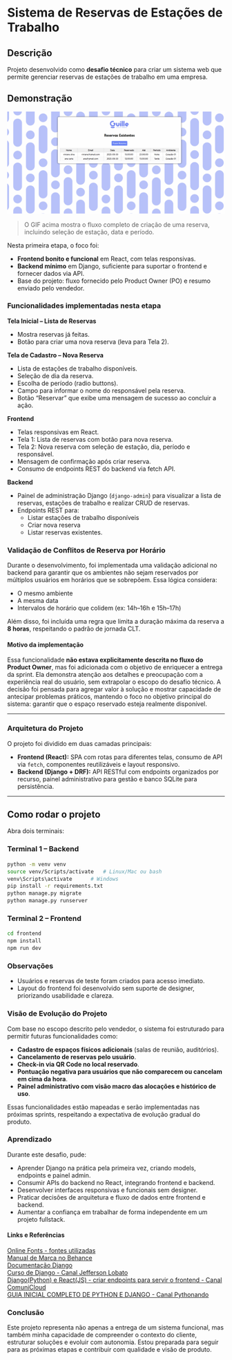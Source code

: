 # Sistema de Reservas de Estações de Trabalho

## Descrição

Projeto desenvolvido como **desafio técnico** para criar um sistema web que permite gerenciar reservas de estações de trabalho em uma empresa.

## Demonstração

![Demonstração do sistema de reservas](./ReservaAmbienteTrabalho.gif)
> O GIF acima mostra o fluxo completo de criação de uma reserva, incluindo seleção de estação, data e período.



Nesta primeira etapa, o foco foi:

- **Frontend bonito e funcional** em React, com telas responsivas.
- **Backend mínimo** em Django, suficiente para suportar o frontend e fornecer dados via API.
- Base do projeto: fluxo fornecido pelo Product Owner (PO) e resumo enviado pelo vendedor.

### Funcionalidades implementadas nesta etapa

**Tela Inicial – Lista de Reservas**

- Mostra reservas já feitas.
- Botão para criar uma nova reserva (leva para Tela 2).

**Tela de Cadastro – Nova Reserva**

- Lista de estações de trabalho disponíveis.
- Seleção de dia da reserva.
- Escolha de período (radio buttons).
- Campo para informar o nome do responsável pela reserva.
- Botão “Reservar” que exibe uma mensagem de sucesso ao concluir a ação.

**Frontend**

- Telas responsivas em React.
- Tela 1: Lista de reservas com botão para nova reserva.
- Tela 2: Nova reserva com seleção de estação, dia, período e responsável.
- Mensagem de confirmação após criar reserva.
- Consumo de endpoints REST do backend via fetch API.

**Backend**

- Painel de administração Django (`django-admin`) para visualizar a lista de reservas, estações de trabalho e realizar CRUD de reservas.
- Endpoints REST para:
  - Listar estações de trabalho disponíveis
  - Criar nova reserva
  - Listar reservas existentes.

### Validação de Conflitos de Reserva por Horário

Durante o desenvolvimento, foi implementada uma validação adicional no backend para garantir que os ambientes não sejam reservados por múltiplos usuários em horários que se sobrepõem. Essa lógica considera:

- O mesmo ambiente
- A mesma data
- Intervalos de horário que colidem (ex: 14h–16h e 15h–17h)

Além disso, foi incluída uma regra que limita a duração máxima da reserva a **8 horas**, respeitando o padrão de jornada CLT.

#### Motivo da implementação

Essa funcionalidade **não estava explicitamente descrita no fluxo do Product Owner**, mas foi adicionada com o objetivo de enriquecer a entrega da sprint. Ela demonstra atenção aos detalhes e preocupação com a experiência real do usuário, sem extrapolar o escopo do desafio técnico. A decisão foi pensada para agregar valor à solução e mostrar capacidade de antecipar problemas práticos, mantendo o foco no objetivo principal do sistema: garantir que o espaço reservado esteja realmente disponível.

---

### Arquitetura do Projeto

O projeto foi dividido em duas camadas principais:

- **Frontend (React):** SPA com rotas para diferentes telas, consumo de API via `fetch`, componentes reutilizáveis e layout responsivo.
- **Backend (Django + DRF):** API RESTful com endpoints organizados por recurso, painel administrativo para gestão e banco SQLite para persistência.

---

## Como rodar o projeto

Abra dois terminais:

### Terminal 1 – Backend

```bash
python -m venv venv
source venv/Scripts/activate   # Linux/Mac ou bash
venv\Scripts\activate      # Windows
pip install -r requirements.txt
python manage.py migrate
python manage.py runserver
```

### Terminal 2 – Frontend

```bash
cd frontend
npm install
npm run dev
```

### Observações

- Usuários e reservas de teste foram criados para acesso imediato.
- Layout do frontend foi desenvolvido sem suporte de designer, priorizando usabilidade e clareza.

### Visão de Evolução do Projeto

Com base no escopo descrito pelo vendedor, o sistema foi estruturado para permitir futuras funcionalidades como:

- **Cadastro de espaços físicos adicionais** (salas de reunião, auditórios).
- **Cancelamento de reservas pelo usuário**.
- **Check-in via QR Code no local reservado**.
- **Pontuação negativa para usuários que não comparecem ou cancelam em cima da hora**.
- **Painel administrativo com visão macro das alocações e histórico de uso**.

Essas funcionalidades estão mapeadas e serão implementadas nas próximas sprints, respeitando a expectativa de evolução gradual do produto.

### Aprendizado

Durante este desafio, pude:

- Aprender Django na prática pela primeira vez, criando models, endpoints e painel admin.
- Consumir APIs do backend no React, integrando frontend e backend.
- Desenvolver interfaces responsivas e funcionais sem designer.
- Praticar decisões de arquitetura e fluxo de dados entre frontend e backend.
- Aumentar a confiança em trabalhar de forma independente em um projeto fullstack.

#### Links e Referências

<a href="https://online-fonts.com/" target="_blank">Online Fonts - fontes utilizadas</a><br>
<a href="https://www.behance.net/gallery/116142669/Guille-Manual-de-marca" target="_blank">Manual de Marca no Behance</a><br>
<a href="https://docs.djangoproject.com/en/5.2/topics/migrations/" target="_blank">Documentação Django</a><br>
<a href="https://www.youtube.com/watch?v=p5MCJLIn_is&list=PLLVddSbilcumgeyk0z6ko5U_FYPfbRO2C&index=2" target="_blank">Curso de Django - Canal Jefferson Lobato</a><br>
<a href="https://www.youtube.com/watch?v=LY_-FXNVidE" target="_blank">Django(Python) e React(JS) - criar endpoints para servir o frontend - Canal ComuniCloud</a><br>
<a href="https://www.youtube.com/watch?v=YW113aC8TII" target="_blank">GUIA INICIAL COMPLETO DE PYTHON E DJANGO - Canal Pythonando</a>

### Conclusão

Este projeto representa não apenas a entrega de um sistema funcional, mas também minha capacidade de compreender o contexto do cliente, estruturar soluções e evoluir com autonomia. Estou preparada para seguir para as próximas etapas e contribuir com qualidade e visão de produto.
